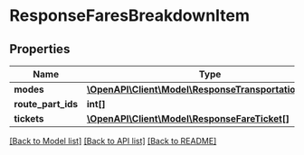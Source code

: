 # ResponseFaresBreakdownItem

## Properties
Name | Type | Description | Notes
------------ | ------------- | ------------- | -------------
**modes** | [**\OpenAPI\Client\Model\ResponseTransportationMode[]**](ResponseTransportationMode.md) |  | 
**route_part_ids** | **int[]** |  | 
**tickets** | [**\OpenAPI\Client\Model\ResponseFareTicket[]**](ResponseFareTicket.md) |  | 

[[Back to Model list]](../README.md#documentation-for-models) [[Back to API list]](../README.md#documentation-for-api-endpoints) [[Back to README]](../README.md)


